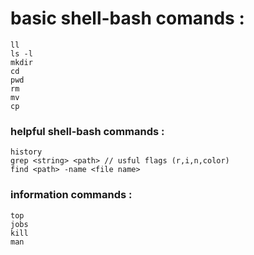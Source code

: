 # basic shell-bash comands :

```
ll
ls -l
mkdir
cd
pwd
rm
mv
cp

```


### helpful shell-bash commands :
```
history
grep <string> <path> // usful flags (r,i,n,color)
find <path> -name <file name>
```
### information commands :
```
top 
jobs
kill
man
 
```

